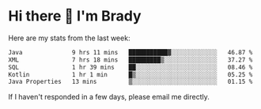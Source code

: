 # Hi there 👋 I'm Brady

Here are my stats from the last week:
<!--START_SECTION:waka-->

```txt
Java              9 hrs 11 mins   ███████████▓░░░░░░░░░░░░░   46.87 %
XML               7 hrs 18 mins   █████████▒░░░░░░░░░░░░░░░   37.27 %
SQL               1 hr 39 mins    ██░░░░░░░░░░░░░░░░░░░░░░░   08.46 %
Kotlin            1 hr 1 min      █▒░░░░░░░░░░░░░░░░░░░░░░░   05.25 %
Java Properties   13 mins         ▒░░░░░░░░░░░░░░░░░░░░░░░░   01.15 %
```

<!--END_SECTION:waka-->

If I haven't responded in a few days, please email me directly. 
